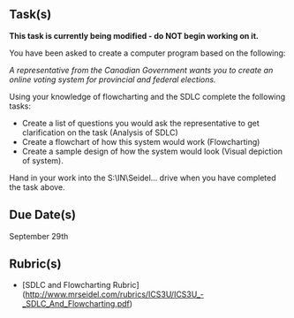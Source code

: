 Task(s)
-------

**This task is currently being modified - do NOT begin working on it.**


You have been asked to create a computer program based on the following:

_A representative from the Canadian Government wants you to create an online voting system for provincial and federal elections._

Using your knowledge of flowcharting and the SDLC complete the following tasks:
* Create a list of questions you would ask the representative to get clarification on the task (Analysis of SDLC)
* Create a flowchart of how this system would work (Flowcharting)
* Create a sample design of how the system would look (Visual depiction of system).

Hand in your work into the S:\IN\Seidel\... drive when you have completed the task above.

Due Date(s)
-----------
September 29th


Rubric(s)
---------
* [SDLC and Flowcharting Rubric] (http://www.mrseidel.com/rubrics/ICS3U/ICS3U_-_SDLC_And_Flowcharting.pdf)
